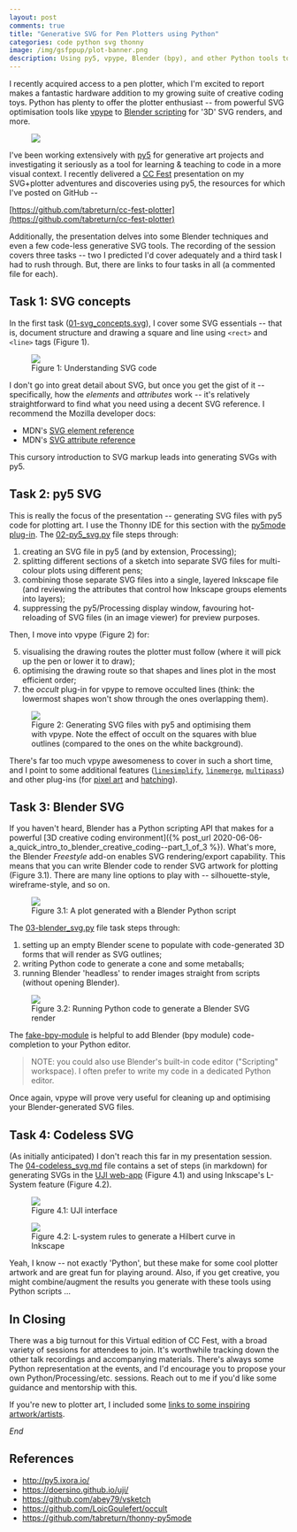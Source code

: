 ```yaml
---
layout: post
comments: true
title: "Generative SVG for Pen Plotters using Python"
categories: code python svg thonny
image: /img/gsfppup/plot-banner.png
description: Using py5, vpype, Blender (bpy), and other Python tools to generate plotter art.
---
```


I recently acquired access to a pen plotter, which I'm excited to report makes a fantastic hardware addition to my growing suite of creative coding toys. Python has plenty to offer the plotter enthusiast -- from powerful SVG optimisation tools like [vpype](https://github.com/abey79/vpype) to [Blender scripting](https://docs.blender.org/manual/en/latest/advanced/scripting/index.html) for '3D' SVG renders, and more.

<figure>
<img src="{{ site.url }}/img/gsfppup/plot-banner.png" class="fullwidth" />
</figure>

I've been working extensively with [py5](http://py5.ixora.io/) for generative art projects and investigating it seriously as a tool for learning & teaching to code in a more visual context. I recently delivered a [CC Fest](https://ccfest.rocks/) presentation on my SVG+plotter adventures and discoveries using py5, the resources for which I've posted on GitHub --

[https://github.com/tabreturn/cc-fest-plotter](https://github.com/tabreturn/cc-fest-plotter)

Additionally, the presentation delves into some Blender techniques and even a few code-less generative SVG tools. The recording of the session covers three tasks -- two I predicted I'd cover adequately and a third task I had to rush through. But, there are links to four tasks in all (a commented file for each).


## Task 1: SVG concepts

In the first task ([01-svg_concepts.svg](https://github.com/tabreturn/cc-fest-plotter/blob/main/tasks/01-svg_concepts.svg?short_path=b06e63b)), I cover some SVG essentials -- that is, document structure and drawing a square and line using `<rect>` and `<line>` tags (Figure 1).

<figure>
<img src="{{ site.url }}/img/gsfppup/task-1-svg.png" class="fullwidth" />
<figcaption>Figure 1: Understanding SVG code</figcaption>
</figure>

I don't go into great detail about SVG, but once you get the gist of it -- specifically, how the *elements* and *attributes* work -- it's relatively straightforward to find what you need using a decent SVG reference. I recommend the Mozilla developer docs:

* MDN's [SVG element reference](https://developer.mozilla.org/docs/Web/SVG/Element#svg_elements_by_category)
* MDN's [SVG attribute reference](https://developer.mozilla.org/docs/Web/SVG/Attribute#svg_attributes_by_category)

This cursory introduction to SVG markup leads into generating SVGs with py5.


## Task 2: py5 SVG

This is really the focus of the presentation -- generating SVG files with py5 code for plotting art. I use the Thonny IDE for this section with the [py5mode plug-in](https://pypi.org/project/thonny-py5mode/). The [02-py5_svg.py](https://github.com/tabreturn/cc-fest-plotter/blob/main/tasks/02-py5_svg.py) file steps through:

1. creating an SVG file in py5 (and by extension, Processing);
2. splitting different sections of a sketch into separate SVG files for multi-colour plots using different pens;
3. combining those separate SVG files into a single, layered Inkscape file (and reviewing the attributes that control how Inkscape groups elements into layers);
4. suppressing the py5/Processing display window, favouring hot-reloading of SVG files (in an image viewer) for preview purposes.

Then, I move into vpype (Figure 2) for:

<ol start="5">
<li>visualising the drawing routes the plotter must follow (where it will pick up the pen or lower it to draw);</li>
<li>optimising the drawing route so that shapes and lines plot in the most efficient order;</li>
<li>the <i>occult</i> plug-in for vpype to remove occulted lines (think: the lowermost shapes won't show through the ones overlapping them).</li>
</ol>

<figure>
<img src="{{ site.url }}/img/gsfppup/task-2-py5.png" class="fullwidth" />
<figcaption>Figure 2: Generating SVG files with py5 and optimising them with vpype. Note the effect of occult on the squares with blue outlines (compared to the ones on the white background).</figcaption>
</figure>

There's far too much vpype awesomeness to cover in such a short time, and I point to some additional features ([`linesimplify`](https://vpype.readthedocs.io/en/stable/reference.html#linesimplify), [`linemerge`](https://vpype.readthedocs.io/en/stable/reference.html#linemerge), [`multipass`](https://vpype.readthedocs.io/en/stable/reference.html#multipass)) and other plug-ins (for [pixel art](https://github.com/abey79/vpype-pixelart) and [hatching](https://github.com/plottertools/hatched)).


## Task 3: Blender SVG

If you haven't heard, Blender has a Python scripting API that makes for a powerful [3D creative coding environment]({% post_url 2020-06-06-a_quick_intro_to_blender_creative_coding--part_1_of_3 %}). What's more, the Blender *Freestyle* add-on enables SVG rendering/export capability. This means that you can write Blender code to render SVG artwork for plotting (Figure 3.1). There are many line options to play with -- silhouette-style, wireframe-style, and so on.

<figure>
<img src="{{ site.url }}/img/gsfppup/plot-blender.png" class="fullwidth" />
<figcaption>Figure 3.1: A plot generated with a Blender Python script</figcaption>
</figure>

The [03-blender_svg.py](https://github.com/tabreturn/cc-fest-plotter/blob/main/tasks/03-blender_svg.py) file task steps through:

1. setting up an empty Blender scene to populate with code-generated 3D forms that will render as SVG outlines;
2. writing Python code to generate a cone and some metaballs;
3. running Blender 'headless' to render images straight from scripts (without opening Blender).

<figure>
<img src="{{ site.url }}/img/gsfppup/task-3-bpy.png" class="fullwidth" />
<figcaption>Figure 3.2: Running Python code to generate a Blender SVG render</figcaption>
</figure>

The [fake-bpy-module](https://pypi.org/project/fake-bpy-module-2.90/) is helpful to add Blender (bpy module) code-completion to your Python editor.

<blockquote markdown="1">
NOTE: you could also use Blender's built-in code editor ("Scripting" workspace). I often prefer to write my code in a dedicated Python editor.
</blockquote>

Once again, vpype will prove very useful for cleaning up and optimising your Blender-generated SVG files. 


## Task 4: Codeless SVG

(As initially anticipated) I don't reach this far in my presentation session. The [04-codeless_svg.md](https://github.com/tabreturn/cc-fest-plotter/blob/main/tasks/04-codeless_svg.md?plain=1) file contains a set of steps (in markdown) for generating SVGs in the [UJI web-app](https://doersino.github.io/uji/) (Figure 4.1) and using Inkscape's L-System feature (Figure 4.2).

<figure>
<img src="{{ site.url }}/img/gsfppup/task-4-uji.png" class="fullwidth" />
<figcaption>Figure 4.1: UJI interface</figcaption>
</figure>

<figure>
<img src="{{ site.url }}/img/gsfppup/task-4-inkscape.png" class="fullwidth" />
<figcaption>Figure 4.2: L-system rules to generate a Hilbert curve in Inkscape</figcaption>
</figure>

Yeah, I know -- not exactly 'Python', but these make for some cool plotter artwork and are great fun for playing around. Also, if you get creative, you might combine/augment the results you generate with these tools using Python scripts ...


## In Closing

There was a big turnout for this Virtual edition of CC Fest, with a broad variety of sessions for attendees to join. It's worthwhile tracking down the other talk recordings and accompanying materials. There's always some Python representation at the events, and I'd encourage you to propose your own Python/Processing/etc. sessions. Reach out to me if you'd like some guidance and mentorship with this.

If you're new to plotter art, I included some [links to some inspiring artwork/artists](https://github.com/tabreturn/cc-fest-plotter#inspiration).

*End*


## References

* http://py5.ixora.io/
* https://doersino.github.io/uji/
* https://github.com/abey79/vsketch
* https://github.com/LoicGoulefert/occult
* https://github.com/tabreturn/thonny-py5mode
